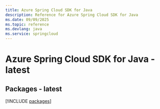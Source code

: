 ```yaml
---
title: Azure Spring Cloud SDK for Java
description: Reference for Azure Spring Cloud SDK for Java
ms.date: 09/09/2025
ms.topic: reference
ms.devlang: java
ms.service: springcloud
---
```

# Azure Spring Cloud SDK for Java - latest
## Packages - latest
[!INCLUDE [packages](spring-cloud-index.md)]